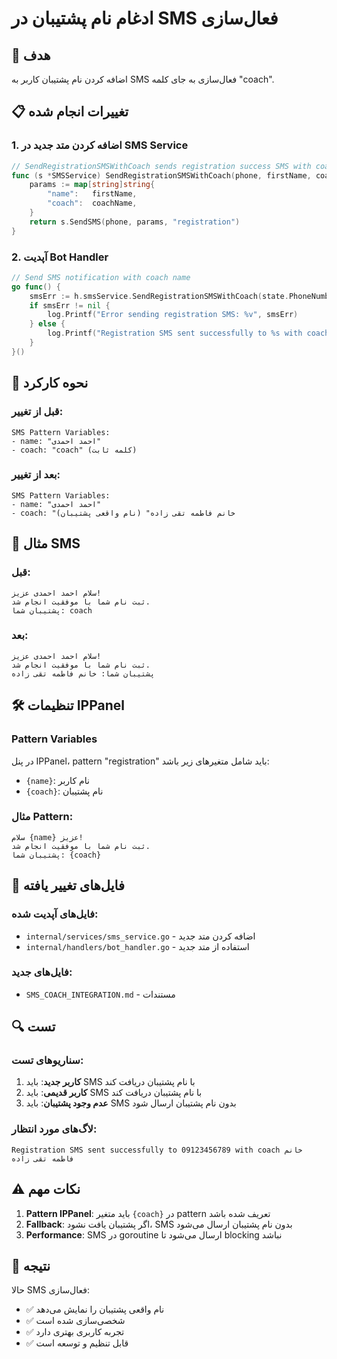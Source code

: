 # ادغام نام پشتیبان در SMS فعال‌سازی

## 🎯 هدف

اضافه کردن نام پشتیبان کاربر به SMS فعال‌سازی به جای کلمه "coach".

## 📋 تغییرات انجام شده

### 1. اضافه کردن متد جدید در SMS Service

```go
// SendRegistrationSMSWithCoach sends registration success SMS with coach name
func (s *SMSService) SendRegistrationSMSWithCoach(phone, firstName, coachName string) error {
	params := map[string]string{
		"name":   firstName,
		"coach":  coachName,
	}
	return s.SendSMS(phone, params, "registration")
}
```

### 2. آپدیت Bot Handler

```go
// Send SMS notification with coach name
go func() {
	smsErr := h.smsService.SendRegistrationSMSWithCoach(state.PhoneNumber, state.FirstName, support.Name)
	if smsErr != nil {
		log.Printf("Error sending registration SMS: %v", smsErr)
	} else {
		log.Printf("Registration SMS sent successfully to %s with coach %s", state.PhoneNumber, support.Name)
	}
}()
```

## 🔧 نحوه کارکرد

### قبل از تغییر:
```
SMS Pattern Variables:
- name: "احمد احمدی"
- coach: "coach" (کلمه ثابت)
```

### بعد از تغییر:
```
SMS Pattern Variables:
- name: "احمد احمدی"
- coach: "خانم فاطمه تقی زاده" (نام واقعی پشتیبان)
```

## 📱 مثال SMS

### قبل:
```
سلام احمد احمدی عزیز!
ثبت نام شما با موفقیت انجام شد.
پشتیبان شما: coach
```

### بعد:
```
سلام احمد احمدی عزیز!
ثبت نام شما با موفقیت انجام شد.
پشتیبان شما: خانم فاطمه تقی زاده
```

## 🛠️ تنظیمات IPPanel

### Pattern Variables
در پنل IPPanel، pattern "registration" باید شامل متغیرهای زیر باشد:
- `{name}`: نام کاربر
- `{coach}`: نام پشتیبان

### مثال Pattern:
```
سلام {name} عزیز!
ثبت نام شما با موفقیت انجام شد.
پشتیبان شما: {coach}
```

## 📁 فایل‌های تغییر یافته

### فایل‌های آپدیت شده:
- `internal/services/sms_service.go` - اضافه کردن متد جدید
- `internal/handlers/bot_handler.go` - استفاده از متد جدید

### فایل‌های جدید:
- `SMS_COACH_INTEGRATION.md` - مستندات

## 🔍 تست

### سناریوهای تست:
1. **کاربر جدید**: باید SMS با نام پشتیبان دریافت کند
2. **کاربر قدیمی**: باید SMS با نام پشتیبان دریافت کند
3. **عدم وجود پشتیبان**: باید SMS بدون نام پشتیبان ارسال شود

### لاگ‌های مورد انتظار:
```
Registration SMS sent successfully to 09123456789 with coach خانم فاطمه تقی زاده
```

## ⚠️ نکات مهم

1. **Pattern IPPanel**: باید متغیر `{coach}` در pattern تعریف شده باشد
2. **Fallback**: اگر پشتیبان یافت نشود، SMS بدون نام پشتیبان ارسال می‌شود
3. **Performance**: SMS در goroutine ارسال می‌شود تا blocking نباشد

## 🎉 نتیجه

حالا SMS فعال‌سازی:
- ✅ نام واقعی پشتیبان را نمایش می‌دهد
- ✅ شخصی‌سازی شده است
- ✅ تجربه کاربری بهتری دارد
- ✅ قابل تنظیم و توسعه است
